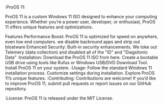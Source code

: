 :ProOS 11:


ProOS 11 is a custom Windows 11 ISO designed to enhance your computing experience. Whether you’re a power user, developer, or enthusiast, ProOS 11 offers unique features and optimizations.

Features
Performance Boost: ProOS 11 is optimized for speed on anywhere, even low end computers. we disable backround apps and strip out bloatware
Enhanced Security: Built-in security enhancements. We toke out Telemery (data collection) and disabled all of the "ID" and "Diagsitonic Data"
:Installation:
Download the ProOS 11 ISO from here.
Create a bootable USB drive using tools like Rufus or Windows USB/DVD Download Tool.
Install ProOS 11 on your system.
:Usage:
Follow the standard Windows 11 installation process.
Customize settings during installation.
Explore ProOS 11’s unique features.
:Contributing:
Contributions are welcome! If you’d like to improve ProOS 11, submit pull requests or report issues on our GitHub repository.

:License:
ProOS 11 is released under the MIT License.
